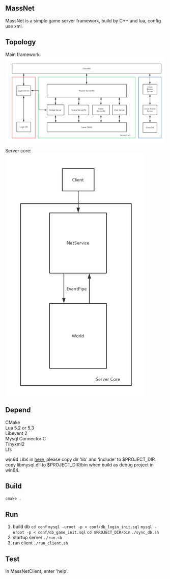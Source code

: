 ## MassNet

MassNet is a simple game server framework, build by C++ and lua, config use xml.

## Topology

Main framework:  
![main](pictures/MassNet-main.png)

Server core:  
![main](pictures/MassNet-core.png)

## Depend

CMake  
Lua 5.2 or 5.3  
Libevent 2  
Mysql Connector C  
Tinyxml2  
Lfs  

win64 Libs in [here](https://github.com/mashago/Libs), please copy dir 'lib' and 'include' to $PROJECT_DIR.  
copy libmysql.dll to $PROJECT_DIR/bin when build as debug project in win64.

## Build

`cmake .`

## Run
1. build db
`cd conf`
`mysql -uroot -p < conf/db_login_init.sql`
`mysql -uroot -p < conf/db_game_init.sql`
`cd $PROJECT_DIR/bin`
`./sync_db.sh`
2. startup server
`./run.sh`
3. run client
`./run_client.sh`

## Test
In MassNetClient, enter 'help'.



